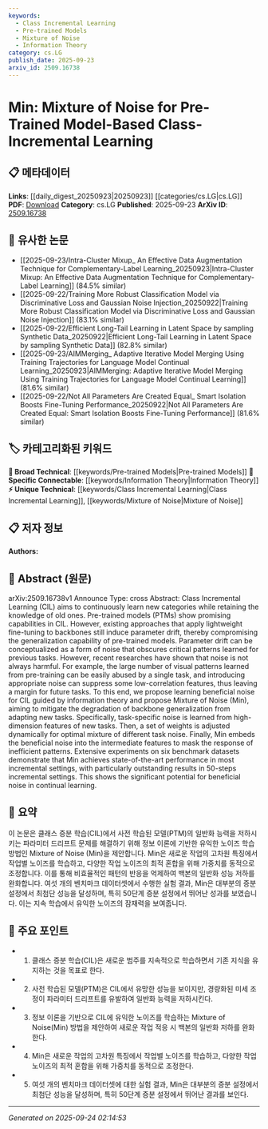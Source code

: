 ```yaml
---
keywords:
  - Class Incremental Learning
  - Pre-trained Models
  - Mixture of Noise
  - Information Theory
category: cs.LG
publish_date: 2025-09-23
arxiv_id: 2509.16738
---
```


<!-- KEYWORD_LINKING_METADATA:
{
  "processed_timestamp": "2025-09-24T02:14:53.848116",
  "vocabulary_version": "1.0",
  "selected_keywords": [
    "Class Incremental Learning",
    "Pre-trained Models",
    "Mixture of Noise",
    "Information Theory"
  ],
  "rejected_keywords": [],
  "similarity_scores": {
    "Class Incremental Learning": 0.8,
    "Pre-trained Models": 0.7,
    "Mixture of Noise": 0.85,
    "Information Theory": 0.75
  },
  "extraction_method": "AI_prompt_based",
  "budget_applied": true,
  "candidates_json": {
    "candidates": [
      {
        "surface": "Class Incremental Learning",
        "canonical": "Class Incremental Learning",
        "aliases": [
          "CIL"
        ],
        "category": "unique_technical",
        "rationale": "This concept is central to the paper's focus on learning new categories while retaining old knowledge, which is crucial for linking related research.",
        "novelty_score": 0.7,
        "connectivity_score": 0.65,
        "specificity_score": 0.85,
        "link_intent_score": 0.8
      },
      {
        "surface": "Pre-trained Models",
        "canonical": "Pre-trained Models",
        "aliases": [
          "PTMs"
        ],
        "category": "broad_technical",
        "rationale": "Pre-trained models are a foundational concept in the paper, providing a basis for understanding the proposed method.",
        "novelty_score": 0.4,
        "connectivity_score": 0.7,
        "specificity_score": 0.6,
        "link_intent_score": 0.7
      },
      {
        "surface": "Mixture of Noise",
        "canonical": "Mixture of Noise",
        "aliases": [
          "Min"
        ],
        "category": "unique_technical",
        "rationale": "This is the novel method proposed by the authors, making it a unique concept for linking within the domain.",
        "novelty_score": 0.9,
        "connectivity_score": 0.6,
        "specificity_score": 0.9,
        "link_intent_score": 0.85
      },
      {
        "surface": "Information Theory",
        "canonical": "Information Theory",
        "aliases": [],
        "category": "specific_connectable",
        "rationale": "Information theory is used to guide the learning of beneficial noise, linking it to a broader theoretical framework.",
        "novelty_score": 0.5,
        "connectivity_score": 0.8,
        "specificity_score": 0.7,
        "link_intent_score": 0.75
      }
    ],
    "ban_list_suggestions": [
      "parameter drift",
      "visual patterns"
    ]
  },
  "decisions": [
    {
      "candidate_surface": "Class Incremental Learning",
      "resolved_canonical": "Class Incremental Learning",
      "decision": "linked",
      "scores": {
        "novelty": 0.7,
        "connectivity": 0.65,
        "specificity": 0.85,
        "link_intent": 0.8
      }
    },
    {
      "candidate_surface": "Pre-trained Models",
      "resolved_canonical": "Pre-trained Models",
      "decision": "linked",
      "scores": {
        "novelty": 0.4,
        "connectivity": 0.7,
        "specificity": 0.6,
        "link_intent": 0.7
      }
    },
    {
      "candidate_surface": "Mixture of Noise",
      "resolved_canonical": "Mixture of Noise",
      "decision": "linked",
      "scores": {
        "novelty": 0.9,
        "connectivity": 0.6,
        "specificity": 0.9,
        "link_intent": 0.85
      }
    },
    {
      "candidate_surface": "Information Theory",
      "resolved_canonical": "Information Theory",
      "decision": "linked",
      "scores": {
        "novelty": 0.5,
        "connectivity": 0.8,
        "specificity": 0.7,
        "link_intent": 0.75
      }
    }
  ]
}
-->

# Min: Mixture of Noise for Pre-Trained Model-Based Class-Incremental Learning

## 📋 메타데이터

**Links**: [[daily_digest_20250923|20250923]] [[categories/cs.LG|cs.LG]]
**PDF**: [Download](https://arxiv.org/pdf/2509.16738.pdf)
**Category**: cs.LG
**Published**: 2025-09-23
**ArXiv ID**: [2509.16738](https://arxiv.org/abs/2509.16738)

## 🔗 유사한 논문
- [[2025-09-23/Intra-Cluster Mixup_ An Effective Data Augmentation Technique for Complementary-Label Learning_20250923|Intra-Cluster Mixup: An Effective Data Augmentation Technique for Complementary-Label Learning]] (84.5% similar)
- [[2025-09-22/Training More Robust Classification Model via Discriminative Loss and Gaussian Noise Injection_20250922|Training More Robust Classification Model via Discriminative Loss and Gaussian Noise Injection]] (83.1% similar)
- [[2025-09-22/Efficient Long-Tail Learning in Latent Space by sampling Synthetic Data_20250922|Efficient Long-Tail Learning in Latent Space by sampling Synthetic Data]] (82.8% similar)
- [[2025-09-23/AIMMerging_ Adaptive Iterative Model Merging Using Training Trajectories for Language Model Continual Learning_20250923|AIMMerging: Adaptive Iterative Model Merging Using Training Trajectories for Language Model Continual Learning]] (81.6% similar)
- [[2025-09-22/Not All Parameters Are Created Equal_ Smart Isolation Boosts Fine-Tuning Performance_20250922|Not All Parameters Are Created Equal: Smart Isolation Boosts Fine-Tuning Performance]] (81.6% similar)

## 🏷️ 카테고리화된 키워드
**🧠 Broad Technical**: [[keywords/Pre-trained Models|Pre-trained Models]]
**🔗 Specific Connectable**: [[keywords/Information Theory|Information Theory]]
**⚡ Unique Technical**: [[keywords/Class Incremental Learning|Class Incremental Learning]], [[keywords/Mixture of Noise|Mixture of Noise]]

## 📋 저자 정보

**Authors:** 

## 📄 Abstract (원문)

arXiv:2509.16738v1 Announce Type: cross 
Abstract: Class Incremental Learning (CIL) aims to continuously learn new categories while retaining the knowledge of old ones. Pre-trained models (PTMs) show promising capabilities in CIL. However, existing approaches that apply lightweight fine-tuning to backbones still induce parameter drift, thereby compromising the generalization capability of pre-trained models. Parameter drift can be conceptualized as a form of noise that obscures critical patterns learned for previous tasks. However, recent researches have shown that noise is not always harmful. For example, the large number of visual patterns learned from pre-training can be easily abused by a single task, and introducing appropriate noise can suppress some low-correlation features, thus leaving a margin for future tasks. To this end, we propose learning beneficial noise for CIL guided by information theory and propose Mixture of Noise (Min), aiming to mitigate the degradation of backbone generalization from adapting new tasks. Specifically, task-specific noise is learned from high-dimension features of new tasks. Then, a set of weights is adjusted dynamically for optimal mixture of different task noise. Finally, Min embeds the beneficial noise into the intermediate features to mask the response of inefficient patterns. Extensive experiments on six benchmark datasets demonstrate that Min achieves state-of-the-art performance in most incremental settings, with particularly outstanding results in 50-steps incremental settings. This shows the significant potential for beneficial noise in continual learning.

## 📝 요약

이 논문은 클래스 증분 학습(CIL)에서 사전 학습된 모델(PTM)의 일반화 능력을 저하시키는 파라미터 드리프트 문제를 해결하기 위해 정보 이론에 기반한 유익한 노이즈 학습 방법인 Mixture of Noise (Min)을 제안합니다. Min은 새로운 작업의 고차원 특징에서 작업별 노이즈를 학습하고, 다양한 작업 노이즈의 최적 혼합을 위해 가중치를 동적으로 조정합니다. 이를 통해 비효율적인 패턴의 반응을 억제하여 백본의 일반화 성능 저하를 완화합니다. 여섯 개의 벤치마크 데이터셋에서 수행한 실험 결과, Min은 대부분의 증분 설정에서 최첨단 성능을 달성하며, 특히 50단계 증분 설정에서 뛰어난 성과를 보였습니다. 이는 지속 학습에서 유익한 노이즈의 잠재력을 보여줍니다.

## 🎯 주요 포인트

- 1. 클래스 증분 학습(CIL)은 새로운 범주를 지속적으로 학습하면서 기존 지식을 유지하는 것을 목표로 한다.
- 2. 사전 학습된 모델(PTM)은 CIL에서 유망한 성능을 보이지만, 경량화된 미세 조정이 파라미터 드리프트를 유발하여 일반화 능력을 저하시킨다.
- 3. 정보 이론을 기반으로 CIL에 유익한 노이즈를 학습하는 Mixture of Noise(Min) 방법을 제안하여 새로운 작업 적응 시 백본의 일반화 저하를 완화한다.
- 4. Min은 새로운 작업의 고차원 특징에서 작업별 노이즈를 학습하고, 다양한 작업 노이즈의 최적 혼합을 위해 가중치를 동적으로 조정한다.
- 5. 여섯 개의 벤치마크 데이터셋에 대한 실험 결과, Min은 대부분의 증분 설정에서 최첨단 성능을 달성하며, 특히 50단계 증분 설정에서 뛰어난 결과를 보인다.


---

*Generated on 2025-09-24 02:14:53*